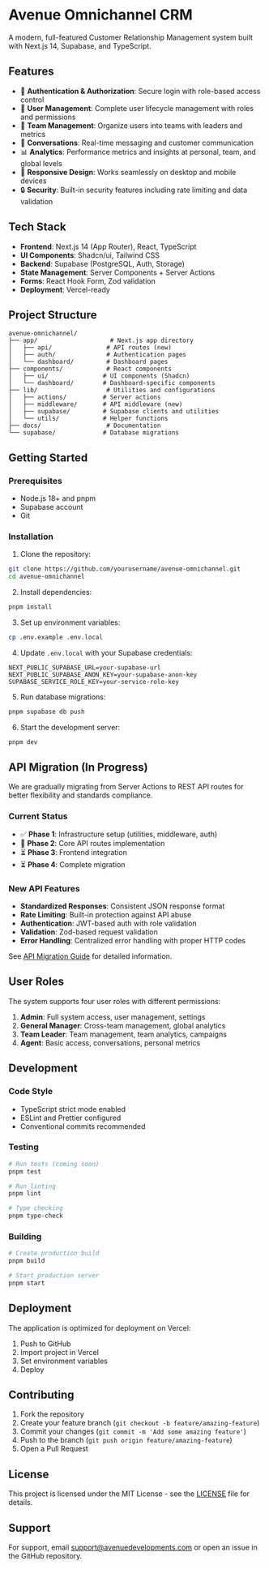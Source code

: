 # Avenue Omnichannel CRM

A modern, full-featured Customer Relationship Management system built with Next.js 14, Supabase, and TypeScript.

## Features

- 🔐 **Authentication & Authorization**: Secure login with role-based access control
- 👥 **User Management**: Complete user lifecycle management with roles and permissions
- 🏢 **Team Management**: Organize users into teams with leaders and metrics
- 💬 **Conversations**: Real-time messaging and customer communication
- 📊 **Analytics**: Performance metrics and insights at personal, team, and global levels
- 📱 **Responsive Design**: Works seamlessly on desktop and mobile devices
- 🔒 **Security**: Built-in security features including rate limiting and data validation

## Tech Stack

- **Frontend**: Next.js 14 (App Router), React, TypeScript
- **UI Components**: Shadcn/ui, Tailwind CSS
- **Backend**: Supabase (PostgreSQL, Auth, Storage)
- **State Management**: Server Components + Server Actions
- **Forms**: React Hook Form, Zod validation
- **Deployment**: Vercel-ready

## Project Structure

```
avenue-omnichannel/
├── app/                    # Next.js app directory
│   ├── api/               # API routes (new)
│   ├── auth/              # Authentication pages
│   └── dashboard/         # Dashboard pages
├── components/            # React components
│   ├── ui/               # UI components (Shadcn)
│   └── dashboard/        # Dashboard-specific components
├── lib/                   # Utilities and configurations
│   ├── actions/          # Server actions
│   ├── middleware/       # API middleware (new)
│   ├── supabase/         # Supabase clients and utilities
│   └── utils/            # Helper functions
├── docs/                  # Documentation
└── supabase/             # Database migrations
```

## Getting Started

### Prerequisites

- Node.js 18+ and pnpm
- Supabase account
- Git

### Installation

1. Clone the repository:

```bash
git clone https://github.com/yourusername/avenue-omnichannel.git
cd avenue-omnichannel
```

2. Install dependencies:

```bash
pnpm install
```

3. Set up environment variables:

```bash
cp .env.example .env.local
```

4. Update `.env.local` with your Supabase credentials:

```
NEXT_PUBLIC_SUPABASE_URL=your-supabase-url
NEXT_PUBLIC_SUPABASE_ANON_KEY=your-supabase-anon-key
SUPABASE_SERVICE_ROLE_KEY=your-service-role-key
```

5. Run database migrations:

```bash
pnpm supabase db push
```

6. Start the development server:

```bash
pnpm dev
```

## API Migration (In Progress)

We are gradually migrating from Server Actions to REST API routes for better flexibility and standards compliance.

### Current Status

- ✅ **Phase 1**: Infrastructure setup (utilities, middleware, auth)
- 🚧 **Phase 2**: Core API routes implementation
- ⏳ **Phase 3**: Frontend integration
- ⏳ **Phase 4**: Complete migration

### New API Features

- **Standardized Responses**: Consistent JSON response format
- **Rate Limiting**: Built-in protection against API abuse
- **Authentication**: JWT-based auth with role validation
- **Validation**: Zod-based request validation
- **Error Handling**: Centralized error handling with proper HTTP codes

See [API Migration Guide](docs/API_MIGRATION_GUIDE.md) for detailed information.

## User Roles

The system supports four user roles with different permissions:

1. **Admin**: Full system access, user management, settings
2. **General Manager**: Cross-team management, global analytics
3. **Team Leader**: Team management, team analytics, campaigns
4. **Agent**: Basic access, conversations, personal metrics

## Development

### Code Style

- TypeScript strict mode enabled
- ESLint and Prettier configured
- Conventional commits recommended

### Testing

```bash
# Run tests (coming soon)
pnpm test

# Run linting
pnpm lint

# Type checking
pnpm type-check
```

### Building

```bash
# Create production build
pnpm build

# Start production server
pnpm start
```

## Deployment

The application is optimized for deployment on Vercel:

1. Push to GitHub
2. Import project in Vercel
3. Set environment variables
4. Deploy

## Contributing

1. Fork the repository
2. Create your feature branch (`git checkout -b feature/amazing-feature`)
3. Commit your changes (`git commit -m 'Add some amazing feature'`)
4. Push to the branch (`git push origin feature/amazing-feature`)
5. Open a Pull Request

## License

This project is licensed under the MIT License - see the [LICENSE](LICENSE) file for details.

## Support

For support, email support@avenuedevelopments.com or open an issue in the GitHub repository.
